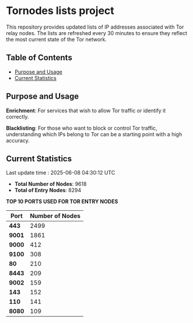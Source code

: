 # Tornodes lists project

This repository provides updated lists of IP addresses associated with Tor relay nodes. The lists are refreshed every 30 minutes to ensure they reflect the most current state of the Tor network.

## Table of Contents

- [Purpose and Usage](#purpose-and-usage)
- [Current Statistics](#current-statistics)


## Purpose and Usage

**Enrichment**: For services that wish to allow Tor traffic or identify it correctly.

**Blacklisting**: For those who want to block or control Tor traffic, understanding which IPs belong to Tor can be a starting point with a high accuracy.

## Current Statistics

Last update time : 2025-06-08 04:30:12 UTC

- **Total Number of Nodes**: 9618
- **Total of Entry Nodes**: 8294

**TOP 10 PORTS USED FOR TOR ENTRY NODES**

| **Port** | **Number of Nodes** |
|------|-----------------|
| **443**   | 2499  |
| **9001**   | 1861  |
| **9000**   | 412  |
| **9100**   | 308  |
| **80**   | 210  |
| **8443**   | 209  |
| **9002**   | 159  |
| **143**   | 152  |
| **110**   | 141  |
| **8080**   | 109  |

